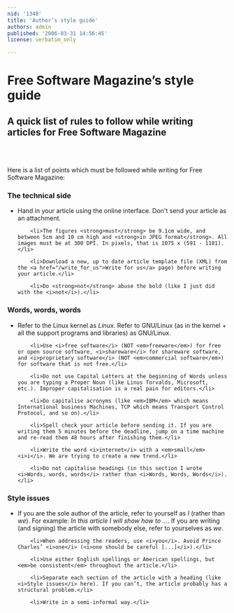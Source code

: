```yaml
---
nid: '1348'
title: 'Author’s style guide'
authors: admin
published: '2006-03-31 14:56:45'
license: verbatim_only

---
```

<h1>Free Software Magazine’s style guide</h1>

<h2>A quick list of rules to follow while writing articles for Free Software Magazine</h2>

<br>
<br>

<p>Here is a list of points which must be followed while writing for Free Software Magazine:</p>

<h3>The technical side</h3>

<ul type="disc">
        <li>Hand in your article using the online interface. Don't send your article as an attachment.</li>

        <li>The figures <strong>must</strong> be 9.1cm wide, and between 5cm and 10 cm high and <strong>in JPEG format</strong>. All images must be at 300 DPI. In pixels, that is 1075 x (591 - 1181).</li>

        <li>Download a new, up to date article template file (XML) from the <a href="/write_for_us">Write for us</a> page) before writing your article.</li>

        <li>Do <strong>not</strong> abuse the bold (like I just did with the <i>not</i>).</li>

</ul>

<h3>Words, words, words</h3>

<ul type="disc">
        <li>Refer to the Linux kernel as <i>Linux</i>. Refer to GNU/Linux (as in the kernel + all the support programs and libraries) as GNU/Linux.</li>

        <li>Use <i>free software</i> (NOT <em>freeware</em>) for free or open source software, <i>shareware</i> for shareware software, and <i>proprietary software</i> (NOT <em>commercial software</em>) for software that is not free.</li>

        <li>Do not use Capital Letters at the beginning of Words unless you are typing a Proper Noun (like Linus Torvalds, Microsoft, etc.). Improper capitalisation is a real pain for editors.</li>

        <li>Do capitalise acronyms (like <em>IBM</em> which means International business Machines, TCP which means Transport Control Protocol, and so on).</li>

        <li>Spell check your article before sending it. If you are writing them 5 minutes before the deadline, jump on a time machine and re-read them 48 hours after finishing them.</li>

        <li>Write the word <i>internet</i> with a <em>small</em> <i>i</i>. We are trying to create a new trend.</li>

        <li>Do not capitalise headings (in this section I wrote <i>Words, words, words</i> rather than <i>Words, Words, Words</i>).</li>

</ul>

<h3>Style issues</h3>

<ul type="disc">
        <li>If you are the sole author of the article, refer to yourself as <i>I</i> (rather than <i>we</i>). For example: <i>In this article I will show how to ...</i>. If you are writing (and signing) the article with somebody else, refer to yourselves as <i>we</i>.</li>

        <li>When addressing the readers, use <i>you</i>. Avoid Prince Charles’ <i>one</i> (<i>one should be careful [...]</i>).</li>

        <li>Use either English spellings or American spellings, but <em>be consistent</em> throughout the article.</li>

        <li>Separate each section of the article with a heading (like <i>Style issues</i> here). If you can’t, the article probably has a structural problem.</li>

        <li>Write in a semi-informal way.</li>
</ul>


